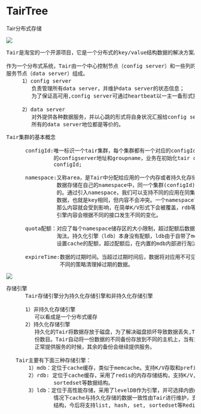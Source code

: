 # TairTree
Tair分布式存储


![](https://i.imgur.com/LJOUEvd.png)


<pre>
Tair是淘宝的一个开源项目，它是一个分布式的key/value结构数据的解决方案。

作为一个分布式系统，Tair由一个中心控制节点（config server）和一些列的
服务节点（data server）组成。
     1）config server
        负责管理所有data server，并维护data server的状态信息；
        为了保证高可用,config server可通过heartbeat以一主一备形式提供服务。

     2）data server
        对外提供各种数据服务，并以心跳的形式将自身状况汇报给config server；
        所有的data server地位都是等价的。
</pre>

<pre>
Tair集群的基本概念
      
      configId:唯一标识一个tair集群，每个集群都有一个对应的configId，对应了集群
               的configserver地址和groupname，业务在初始化tair client的时候需要配置
               configId;

      namespace:又称area，是Tair中分配给应用的一个内存或者持久化存储区域，可以认为应用的
                数据存储在自己的namespace中，同一个集群(configId)中的namespace是唯一
                的。通过引入namespace，我们可以支持不同的应用在同集群中使用相同的key存放
                数据，也就是key相同，但内容不会冲突。一个namespace下如果存放相同的key，
                那么内容就会受到影响，在简单K/V形式下会被覆盖，rdb等待有数据结构的存储
                引擎内容会根据不同的接口发生不同的变化。

      quota配额：对应了每个namespace储存区的大小限制，超过配额后数据将面临最近最少使用的
                淘汰。持久化引擎（ldb）本身没有配额，ldb由于自带了mdb cache，所以也可以
                设置cache的配额，超过配额后，在内置的mdb内部进行淘汰。

      expireTime:数据的过期时间。当超过过期时间后，数据将对应用不可见，不同的存储引擎有
                 不同的策略清理掉过期的数据。
</pre>

![](https://i.imgur.com/TMHtlIM.png)

<pre>
存储引擎
      Tair存储引擎分为持久化存储引擎和非持久化存储引擎

      1）非持久化存储引擎
         可以看成是一个分布式缓存
      2）持久化存储引擎
         持久化的Tair将数据存放于磁盘，为了解决磁盘损坏导致数据丢失,Tair可以配置数据的备
         份数目。Tair自动将一份数据的不同备份存放到不同的主机上，当有主机发生异常，无法
         正常提供服务的时候，其余的备份会继续提供服务。

   Tair主要有下面三种存储引擎：
       1）mdb：定位于cache缓存，类似于memcache。支持K/V存取和prefix操作。
       2）rdb: 定位于cache缓存，采用了redis的内存存储结构，支持K/V,list, hash,set,
               sortedset等数据结构。
       3）ldb：定位于高性能存储，采用了levelDB作为引擎，并可选择内嵌mdb cache加速，这种
               情况下cache与持久化存储的数据一致性由Tair进行维护，支持K/V,prefix等数据
               结构，今后将支持list, hash, set, sortedset等Redis支持的数据结构。
</pre>